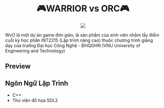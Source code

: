 <h1 align="center">
  🎮WARRIOR vs ORC🎮
</h1>

<div align="center">

![](https://img.shields.io/github/last-commit/TaiZuon/gemu/main)

</div>

<td align="center">
      WvO là một dự án game đơn giản, là sản phẩm của sinh viên nhằm lấy điểm cuối kỳ học phần INT2215 (Lập trình nâng cao) thuộc chương trình giảng dạy của trường Đại học Công Nghệ - ĐHQGHN (VNU University of Engineering and Technology) 
</td>

## Preview


## Ngôn Ngữ Lập Trình

- C++
- Thư viện đồ họa SDL2

## 
